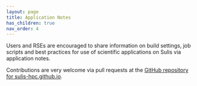 ```yaml
---
layout: page
title: Application Notes
has_children: true
nav_order: 4
---
```


Users and RSEs are encouraged to share information on build settings, job scripts and best practices for use of scientific applications on Sulis via application notes.

Contributions are very welcome via pull requests at the [GitHub repository for sulis-hpc.github.io](https://github.com/sulis-hpc/sulis-hpc.github.io).
